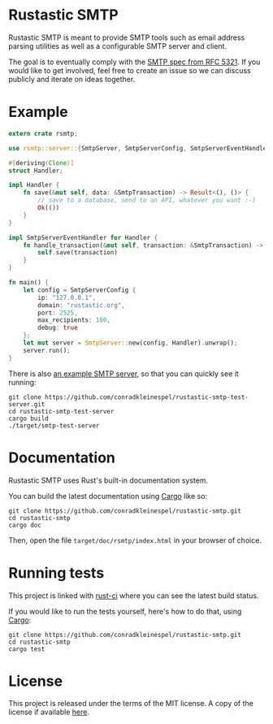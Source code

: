 # Rustastic SMTP

Rustastic SMTP is meant to provide SMTP tools such as email address parsing
utilities as well as a configurable SMTP server and client.

The goal is to eventually comply with the
[SMTP spec from RFC 5321](http://tools.ietf.org/html/rfc5321).
If you would like to get involved, feel free to create an issue so we can discuss publicly and
iterate on ideas together.

# Example

```rust
extern crate rsmtp;

use rsmtp::server::{SmtpServer, SmtpServerConfig, SmtpServerEventHandler, SmtpTransaction};

#[deriving(Clone)]
struct Handler;

impl Handler {
    fn save(&mut self, data: &SmtpTransaction) -> Result<(), ()> {
        // save to a database, send to an API, whatever you want :-)
        Ok(())
    }
}

impl SmtpServerEventHandler for Handler {
    fn handle_transaction(&mut self, transaction: &SmtpTransaction) -> Result<(), ()> {
        self.save(transaction)
    }
}

fn main() {
    let config = SmtpServerConfig {
        ip: "127.0.0.1",
        domain: "rustastic.org",
        port: 2525,
        max_recipients: 100,
        debug: true
    };
    let mut server = SmtpServer::new(config, Handler).unwrap();
    server.run();
}
```

There is also
[an example SMTP server](https://github.com/conradkleinespel/rustastic-smtp-test-server), so that
you can quickly see it running:
```shell
git clone https://github.com/conradkleinespel/rustastic-smtp-test-server.git
cd rustastic-smtp-test-server
cargo build
./target/smtp-test-server
```

# Documentation

Rustastic SMTP uses Rust's built-in documentation system.

You can build the latest documentation using [Cargo](http://crates.io/) like so:

```shell
git clone https://github.com/conradkleinespel/rustastic-smtp.git
cd rustastic-smtp
cargo doc
```

Then, open the file `target/doc/rsmtp/index.html` in your browser of choice.

# Running tests

This project is linked with [rust-ci](http://rust-ci.org/conradkleinespel/rustastic-smtp) where
you can see the latest build status.

If you would like to run the tests yourself, here's how to do that, using
[Cargo](http://crates.io/):

```shell
git clone https://github.com/conradkleinespel/rustastic-smtp.git
cd rustastic-smtp
cargo test
```

# License

This project is released under the terms of the MIT license. A copy of the license if available [here](LICENSE).
